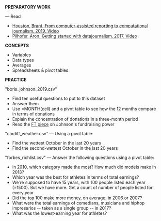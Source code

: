 **PREPARATORY WORK**

— Read
- [Houston, Brant. From computer-assisted reporting to computational journalism. 2019. Video](https://www.journalismfestival.com/programme/2019/computer-assisted-reporting-a-practical-guide)
- [Pilhofer, Aron. Getting started with datajournalism. 2017. Video](https://www.youtube.com/watch?v=DYzDnufwHNE)

**CONCEPTS**

- Variables
- Data types
- Averages
- Spreadsheets & pivot tables

**PRACTICE**

"boris_johnson_2019.csv"
- Find ten useful questions to put to this dataset
- Answer them
- Use =MONTH(cell) and a pivot table to see how the 12 months compare in terms of donations
- Explain the concentration of donations in a three-month period
- Read the [FT piece](https://www.ft.com/content/4cbd6eae-a8ae-11e9-984c-fac8325aaa04) on Johnson's fundraising power

"cardiff_weather.csv"
— Using a pivot table:
- Find the wettest October in the last 20 years
- Find the second-wettest October in the last 20 years

"forbes_richlist.csv"
— Answer the following questions using a pivot table:
- In 2010, which category made the most? How much did models make in 2013?
- Which year was the best for athletes in terms of total earnings?
- We're supposed to have 15 years, with 100 people listed each year (=1500). But we have more. Get a count of number of people listed for every year
- Did the top 100 make more money, on average, in 2006 or 2007?
- What were the total earnings of comedians, musicians and hiphop impresarios -- taken as a single group -- in 2017?
- What was the lowest-earning year for athletes?
